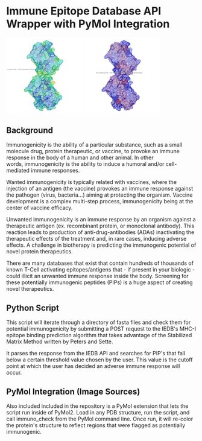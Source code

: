 # Immune Epitope Database API Wrapper with PyMol Integration

<img src="./imgs/mAb-unalteredd.png" width="40%" height="40%"> <img src="./imgs/mAb-altered.png" width="40%" height="40%">

## Background

Immunogenicity is the ability of a particular substance, such as a small molecule drug, protein therapeutic, or vaccine, to provoke an immune response in the body of a human and other animal. In other words, immunogenicity is the ability to induce a humoral and/or cell-mediated immune responses.

Wanted immunogenicity is typically related with vaccines, where the injection of an antigen (the vaccine) provokes an immune response against the pathogen (virus, bacteria...) aiming at protecting the organism. Vaccine development is a complex multi-step process, immunogenicity being at the center of vaccine efficacy.

Unwanted immunogenicity is an immune response by an organism against a therapeutic antigen (ex. recombinant protein, or monoclonal antibody). This reaction leads to production of anti-drug-antibodies (ADAs) inactivating the therapeutic effects of the treatment and, in rare cases, inducing adverse effects. A challenge in biotherapy is predicting the immunogenic potential of novel protein therapeutics.

There are many databases that exist that contain hundreds of thousands of known T-Cell activating epitopes/antigens that - if present in your biologic - could illicit an unwanted immune response inside the body. Screening for these potentially immunogenic peptides (PIPs) is a huge aspect of creating novel therapeutics.

## Python Script

This script will iterate through a directory of fasta files and check them for potential immunogenicity by submitting a POST request to the IEDB's MHC-I epitope binding prediction algorithm that takes advantage of the Stabilized Matrix Method written by Peters and Sette.

It parses the response from the IEDB API and searches for PIP's that fall below a certain threshold value chosen by the user. This value is the cutoff point at which the user has decided an adverse immune response will occur.

## PyMol Integration (Image Sources)

Also included included in the repository is a PyMol extension that lets the script run inside of PyMol2. Load in any PDB structure, run the script, and call immuno_check from the PyMol command line. Once run, it will re-color the protein's structure to reflect regions that were flagged as potentially immunogenic.

